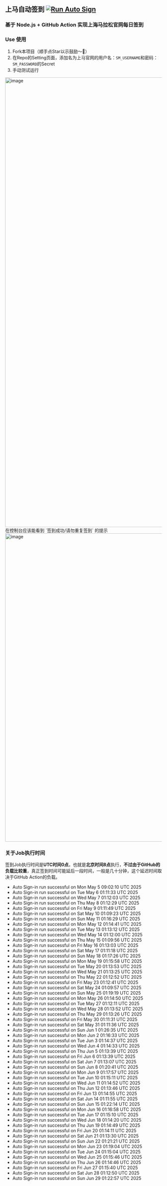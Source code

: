## 上马自动签到 [![Run Auto Sign](https://github.com/zhaohongxuan/shangma_auto_sign/actions/workflows/auto-sign.yaml/badge.svg)](https://github.com/zhaohongxuan/shangma_auto_sign/actions/workflows/auto-sign.yaml)

### 基于 Node.js + GitHub Action 实现上海马拉松官网每日签到

### Use 使用

1. Fork本项目（顺手点Star以示鼓励～🥳）
2. 在Repo的Setting页面，添加名为上马官网的用户名：`SM_USERNAME`和密码：`SM_PASSWORD`的Secret 
3. 手动测试运行
<img width="1444" alt="image" src="https://github.com/zhaohongxuan/shangma_auto_sign/assets/8613196/695683c9-fbc2-4cab-9ef8-41e2ddf59b78">
在控制台应该能看到 `签到成功/请勿重复签到` 的提示
<img width="990" alt="image" src="https://github.com/zhaohongxuan/shangma_auto_sign/assets/8613196/399e89f7-2ad6-486e-9e67-8953564ec528">


### 关于Job执行时间
签到Job执行时间是**UTC时间0点**，也就是**北京时间8点**执行，**不过由于GitHub的负载比较重**，真正签到时间可能延后一段时间，一般是几十分钟，这个延迟时间取决于GitHub Action的负载。

- Auto Sign-in run successful on Mon May  5 09:02:10 UTC 2025
- Auto Sign-in run successful on Tue May  6 01:11:33 UTC 2025
- Auto Sign-in run successful on Wed May  7 01:12:03 UTC 2025
- Auto Sign-in run successful on Thu May  8 01:12:29 UTC 2025
- Auto Sign-in run successful on Fri May  9 01:11:49 UTC 2025
- Auto Sign-in run successful on Sat May 10 01:09:23 UTC 2025
- Auto Sign-in run successful on Sun May 11 01:16:29 UTC 2025
- Auto Sign-in run successful on Mon May 12 01:14:41 UTC 2025
- Auto Sign-in run successful on Tue May 13 01:13:12 UTC 2025
- Auto Sign-in run successful on Wed May 14 01:12:00 UTC 2025
- Auto Sign-in run successful on Thu May 15 01:09:56 UTC 2025
- Auto Sign-in run successful on Fri May 16 01:13:03 UTC 2025
- Auto Sign-in run successful on Sat May 17 01:11:18 UTC 2025
- Auto Sign-in run successful on Sun May 18 01:17:26 UTC 2025
- Auto Sign-in run successful on Mon May 19 01:15:58 UTC 2025
- Auto Sign-in run successful on Tue May 20 01:13:53 UTC 2025
- Auto Sign-in run successful on Wed May 21 01:13:25 UTC 2025
- Auto Sign-in run successful on Thu May 22 01:12:52 UTC 2025
- Auto Sign-in run successful on Fri May 23 01:12:41 UTC 2025
- Auto Sign-in run successful on Sat May 24 01:09:57 UTC 2025
- Auto Sign-in run successful on Sun May 25 01:19:19 UTC 2025
- Auto Sign-in run successful on Mon May 26 01:14:50 UTC 2025
- Auto Sign-in run successful on Tue May 27 01:12:11 UTC 2025
- Auto Sign-in run successful on Wed May 28 01:13:52 UTC 2025
- Auto Sign-in run successful on Thu May 29 01:13:26 UTC 2025
- Auto Sign-in run successful on Fri May 30 01:11:31 UTC 2025
- Auto Sign-in run successful on Sat May 31 01:11:36 UTC 2025
- Auto Sign-in run successful on Sun Jun  1 01:26:35 UTC 2025
- Auto Sign-in run successful on Mon Jun  2 01:16:33 UTC 2025
- Auto Sign-in run successful on Tue Jun  3 01:14:37 UTC 2025
- Auto Sign-in run successful on Wed Jun  4 01:14:33 UTC 2025
- Auto Sign-in run successful on Thu Jun  5 01:13:39 UTC 2025
- Auto Sign-in run successful on Fri Jun  6 01:13:39 UTC 2025
- Auto Sign-in run successful on Sat Jun  7 01:13:07 UTC 2025
- Auto Sign-in run successful on Sun Jun  8 01:20:41 UTC 2025
- Auto Sign-in run successful on Mon Jun  9 01:17:57 UTC 2025
- Auto Sign-in run successful on Tue Jun 10 01:15:11 UTC 2025
- Auto Sign-in run successful on Wed Jun 11 01:14:52 UTC 2025
- Auto Sign-in run successful on Thu Jun 12 01:13:46 UTC 2025
- Auto Sign-in run successful on Fri Jun 13 01:14:55 UTC 2025
- Auto Sign-in run successful on Sat Jun 14 01:11:55 UTC 2025
- Auto Sign-in run successful on Sun Jun 15 01:22:14 UTC 2025
- Auto Sign-in run successful on Mon Jun 16 01:16:58 UTC 2025
- Auto Sign-in run successful on Tue Jun 17 01:15:10 UTC 2025
- Auto Sign-in run successful on Wed Jun 18 01:14:20 UTC 2025
- Auto Sign-in run successful on Thu Jun 19 01:14:49 UTC 2025
- Auto Sign-in run successful on Fri Jun 20 01:14:11 UTC 2025
- Auto Sign-in run successful on Sat Jun 21 01:13:30 UTC 2025
- Auto Sign-in run successful on Sun Jun 22 01:21:21 UTC 2025
- Auto Sign-in run successful on Mon Jun 23 01:19:04 UTC 2025
- Auto Sign-in run successful on Tue Jun 24 01:15:04 UTC 2025
- Auto Sign-in run successful on Wed Jun 25 01:15:46 UTC 2025
- Auto Sign-in run successful on Thu Jun 26 01:14:46 UTC 2025
- Auto Sign-in run successful on Fri Jun 27 01:15:40 UTC 2025
- Auto Sign-in run successful on Sat Jun 28 01:12:50 UTC 2025
- Auto Sign-in run successful on Sun Jun 29 01:22:57 UTC 2025
